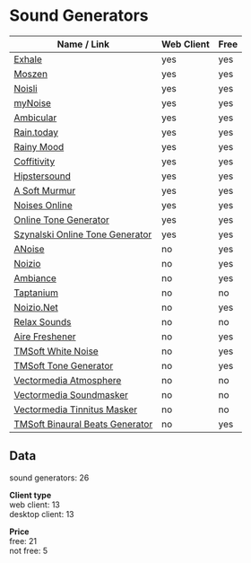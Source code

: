 # Sound Generators
| Name / Link                                                                         | Web Client | Free |
| ----------------------------------------------------------------------------------- | ---------- | ---- |
| [Exhale](https://exhale.soundgrail.com/)                                            | yes        | yes  |
| [Moszen](https://www.moszen.com/)                                                   | yes        | yes  |
| [Noisli](https://www.noisli.com/)                                                   | yes        | yes  |
| [myNoise](https://mynoise.net/)                                                     | yes        | yes  |
| [Ambicular](http://www.ambicular.com/)                                              | yes        | yes  |
| [Rain.today](https://rain.today/)                                                   | yes        | yes  |
| [Rainy Mood](https://www.rainymood.com/)                                            | yes        | yes  |
| [Coffitivity](https://coffitivity.com/)                                             | yes        | yes  |
| [Hipstersound](https://hipstersound.com/)                                           | yes        | yes  |
| [A Soft Murmur](https://asoftmurmur.com/)                                           | yes        | yes  |
| [Noises Online](https://noises.online/)                                             | yes        | yes  |
| [Online Tone Generator](http://onlinetonegenerator.com/)                            | yes        | yes  |
| [Szynalski Online Tone Generator](https://www.szynalski.com/tone-generator/)        | yes        | yes  |
| [ANoise](http://anoise.tuxfamily.org/)                                              | no         | yes  |
| [Noizio](http://noiz.io/)                                                           | no         | yes  |
| [Ambiance](https://www.microsoft.com/en-us/p/ambiance/9p9bngqtdgrt)                 | no         | yes  |
| [Taptanium](http://taptanium.com/)                                                  | no         | no   |
| [Noizio.Net](https://sourceforge.net/projects/noizio-net/)                          | no         | yes  |
| [Relax Sounds](https://apps.apple.com/us/app/relax-sounds/id1053008700)             | no         | no   |
| [Aire Freshener](http://www.peterhirschberg.com/mysoftware.html)                    | no         | yes  |
| [TMSoft White Noise](https://www.tmsoft.com/white-noise/)                           | no         | yes  |
| [TMSoft Tone Generator](https://www.tmsoft.com/tone-generator/)                     | no         | yes  |
| [Vectormedia Atmosphere](http://www.vectormediasoftware.com/atmdeluxehome.htm)      | no         | no   |
| [Vectormedia Soundmasker](http://www.vectormediasoftware.com/soundmaskerhome.htm)   | no         | no   |
| [Vectormedia Tinnitus Masker](http://www.vectormediasoftware.com/tinmaskerhome.htm) | no         | no   |
| [TMSoft Binaural Beats Generator](https://www.tmsoft.com/binaural-beats-generator/) | no         | yes  |

## Data
sound generators: 26

**Client type**  
web client: 13  
desktop client: 13

**Price**  
free: 21  
not free: 5
